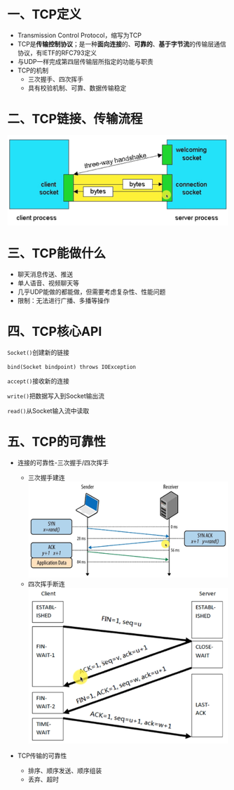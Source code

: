# 一、TCP定义

- Transmission Control Protocol，缩写为TCP
- TCP是**传输控制协议**；是一种**面向连接**的、**可靠的**、**基于字节流**的传输层通信协议，有IETF的RFC793定义
- 与UDP一样完成第四层传输层所指定的功能与职责
- TCP的机制
  - 三次握手、四次挥手
  - 具有校验机制、可靠、数据传输稳定

# 二、TCP链接、传输流程

![image-20210308131547742](../img/6-TCP链接、传输流程.png) 

# 三、TCP能做什么

- 聊天消息传送、推送
- 单人语音、视频聊天等
- 几乎UDP能做的都能做，但需要考虑复杂性、性能问题
- 限制：无法进行广播、多播等操作

# 四、TCP核心API

`Socket()`创建新的链接

`bind(Socket bindpoint) throws IOException`

`accept()`接收新的连接

`write()`把数据写入到Socket输出流

`read()`从Socket输入流中读取

# 五、TCP的可靠性

- 连接的可靠性-三次握手/四次挥手
  - 三次握手建连![image-20210309095051958](../img/7-TCP三次握手.png)
  - 四次挥手断连![image-20210309095803776](../img/8-TCP四次挥手.png)

- TCP传输的可靠性
  - 排序、顺序发送、顺序组装
  - 丢弃、超时